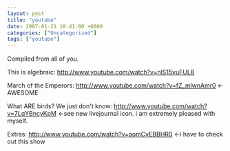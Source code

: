 ```yaml
---
layout: post
title: "youtube"
date: 2007-01-21 18:41:00 +0000
categories: ["Uncategorized"]
tags: ["youtube"]
---
```


Compiled from all of you.

This is algebraic: http://www.youtube.com/watch?v=nlS15vuFUL8

March of the Emperors: http://www.youtube.com/watch?v=fZ_mlwnAmr0 <-AWESOME

What ARE birds? We just don't know: http://www.youtube.com/watch?v=7LqYBncyKpM <-see new livejournal icon. i am extremely pleased with myself.

Extras: http://www.youtube.com/watch?v=aomCvEBBHR0 <-i have to check out this show